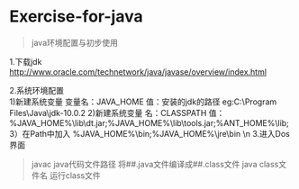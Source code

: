 # Exercise-for-java

>java环境配置与初步使用  

1.下载jdk
http://www.oracle.com/technetwork/java/javase/overview/index.html  

2.系统环境配置  
 1)新建系统变量
 变量名：JAVA_HOME
 值：安装的jdk的路径 eg:C:\Program Files\Java\jdk-10.0.2
 2)新建系统变量 名：CLASSPATH 值：%JAVA_HOME%\lib\dt.jar;%JAVA_HOME%\lib\tools.jar;%ANT_HOME%\lib;
 3）在Path中加入  %JAVA_HOME%\bin;%JAVA_HOME%\jre\bin
\n
3.进入Dos界面
>javac java代码文件路径
将##.java文件编译成##.class文件
>java class文件名
运行class文件
